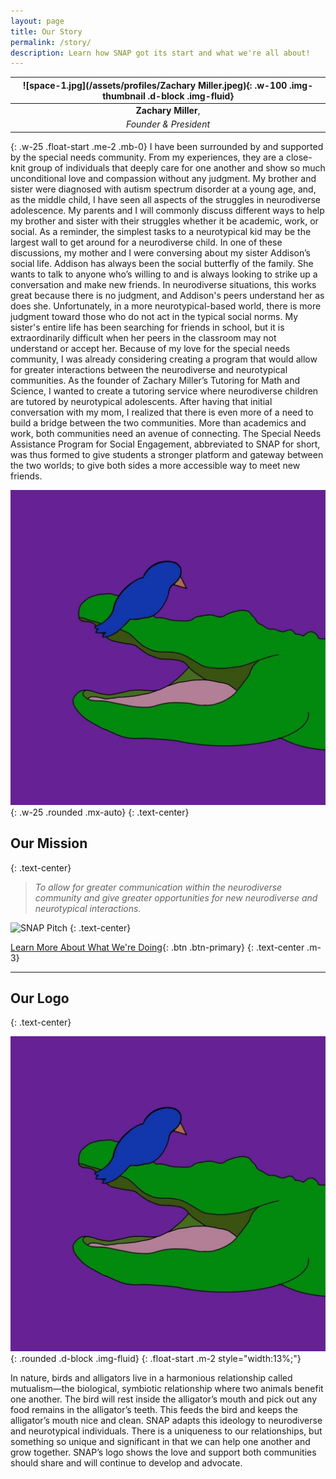 ```yaml
---
layout: page
title: Our Story
permalink: /story/
description: Learn how SNAP got its start and what we're all about!
---
```

| ![space-1.jpg](/assets/profiles/Zachary Miller.jpeg){: .w-100 .img-thumbnail .d-block .img-fluid} |
| :-----------------------------------------------------------------------------------------------: |
|                                        **Zachary Miller**,                                        |
|                                       *Founder & President*                                       |
{: .w-25 .float-start .me-2 .mb-0}
I have been surrounded by and supported by the special needs community. From my experiences, they are a close-knit group of individuals that deeply care for one another and show so much unconditional love and compassion without any judgment. My brother and sister were diagnosed with autism spectrum disorder at a young age, and, as the middle child, I have seen all aspects of the struggles in neurodiverse adolescence. My parents and I will commonly discuss different ways to help my brother and sister with their struggles whether it be academic, work, or social. As a reminder, the simplest tasks to a neurotypical kid may be the largest wall to get around for a neurodiverse child. In one of these discussions, my mother and I were conversing about my sister Addison’s social life. Addison has always been the social butterfly of the family. She wants to talk to anyone who’s willing to and is always looking to strike up a conversation and make new friends. In neurodiverse situations, this works great because there is no judgment, and Addison's peers understand her as does she. Unfortunately, in a more neurotypical-based world, there is more judgment toward those who do not act in the typical social norms. My sister's entire life has been searching for friends in school, but it is extraordinarily difficult when her peers in the classroom may not understand or accept her. Because of my love for the special needs community, I was already considering creating a program that would allow for greater interactions between the neurodiverse and neurotypical communities. As the founder of Zachary Miller’s Tutoring for Math and Science, I wanted to create a tutoring service where neurodiverse children are tutored by neurotypical adolescents. After having that initial conversation with my mom, I realized that there is even more of a need to build a bridge between the two communities. More than academics and work, both communities need an avenue of connecting. The Special Needs Assistance Program for Social Engagement, abbreviated to SNAP for short, was thus formed to give students a stronger platform and gateway between the two worlds; to give both sides a more accessible way to meet new friends.

![SNAP Logo](/assets/square-logo.jpg){: .w-25 .rounded .mx-auto}
{: .text-center}

## Our Mission
{: .text-center}

> _To allow for greater communication within the neurodiverse community and give greater opportunities for new neurodiverse and neurotypical interactions._

![SNAP Pitch](https://vimeo.com/729478923)
{: .text-center}

[Learn More About What We're Doing](/projects/){: .btn .btn-primary}
{: .text-center .m-3}

---

## Our Logo
{: .text-center} 

![SNAP Logo](/assets/square-logo.jpg){: .rounded .d-block .img-fluid}
{: .float-start .m-2 style="width:13%;"}

In nature, birds and alligators live in a harmonious relationship called mutualism—the biological, symbiotic relationship where two animals benefit one another. The bird will rest inside the alligator’s mouth and pick out any food remains in the alligator’s teeth. This feeds the bird and keeps the alligator’s mouth nice and clean. SNAP adapts this ideology to neurodiverse and neurotypical individuals. There is a uniqueness to our relationships, but something so unique and significant in that we can help one another and grow together. SNAP’s logo shows the love and support both communities should share and will continue to develop and advocate.